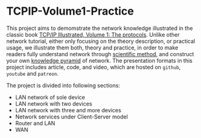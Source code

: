 # TCPIP-Volume1-Practice 
This project aims to demomstrate the network knowledge illustrated in the classic book [TCP/IP Illustrated, Volume 1: The protocols](https://www.amazon.com/TCP-Illustrated-Protocols-Addison-Wesley-Professional/dp/0321336313/ref=sr_1_1?ie=UTF8&qid=1541126644&sr=8-1&keywords=tcp%2Fip+illustrated+volume+1). Unlike other network tutorial, either only focusing on the theory description, or practical usage, we illustrate them both, theory and practice, in order to make readers fully understand network through [scientific method](https://en.wikipedia.org/wiki/Scientific_method), and construct your own [knowledge pyramid](https://en.wikipedia.org/wiki/DIKW_pyramid) of network. The presentation formats in this project includes article, code, and video, which are hosted on `github`, `youtube` and `patreon`.

The project is divided into following sections:
* LAN network of sole device
* LAN network with two devices
* LAN network with three and more devices
* Network services under Client-Server model
* Router and LAN
* WAN

